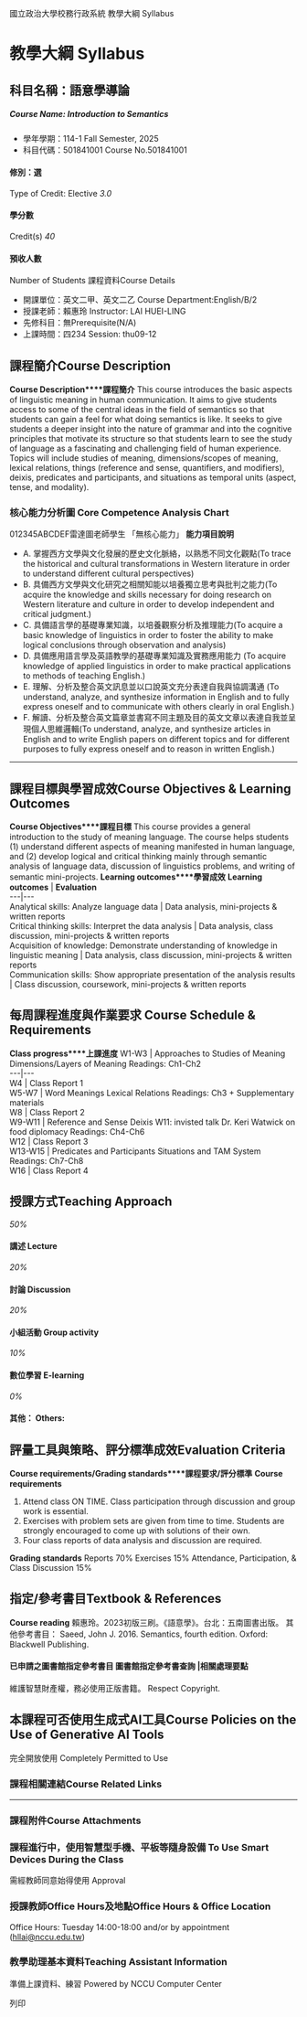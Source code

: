 國立政治大學校務行政系統 教學大綱 Syllabus
# 教學大綱 Syllabus
##  科目名稱：語意學導論 
#####  Course Name: Introduction to Semantics
  * 學年學期：114-1 Fall Semester, 2025 
  * 科目代碼：501841001 Course No.501841001


#### 修別：選
Type of Credit: Elective 
_3.0_
#### 學分數
Credit(s)
_40_
#### 預收人數
Number of Students
課程資料Course Details
  * 開課單位：英文二甲、英文二乙 Course Department:English/B/2 
  * 授課老師：賴惠玲 Instructor: LAI HUEI-LING 
  * 先修科目：無Prerequisite(N/A)
  * 上課時間：四234 Session: thu09-12


##  課程簡介Course Description
**Course Description****課程簡介**
This course introduces the basic aspects of linguistic meaning in human communication. It aims to give students access to some of the central ideas in the field of semantics so that students can gain a feel for what doing semantics is like. It seeks to give students a deeper insight into the nature of grammar and into the cognitive principles that motivate its structure so that students learn to see the study of language as a fascinating and challenging field of human experience. Topics will include studies of meaning, dimensions/scopes of meaning, lexical relations, things (reference and sense, quantifiers, and modifiers), deixis, predicates and participants, and situations as temporal units (aspect, tense, and modality). 
###  核心能力分析圖 Core Competence Analysis Chart
012345ABCDEF雷達圖老師學生
「無核心能力」 
**能力項目說明**
  * A. 掌握西方文學與文化發展的歷史文化脈絡，以熟悉不同文化觀點(To trace the historical and cultural transformations in Western literature in order to understand different cultural perspectives)
  * B. 具備西方文學與文化研究之相關知能以培養獨立思考與批判之能力(To acquire the knowledge and skills necessary for doing research on Western literature and culture in order to develop independent and critical judgment.)
  * C. 具備語言學的基礎專業知識，以培養觀察分析及推理能力(To acquire a basic knowledge of linguistics in order to foster the ability to make logical conclusions through observation and analysis)
  * D. 具備應用語言學及英語教學的基礎專業知識及實務應用能力 (To acquire knowledge of applied linguistics in order to make practical applications to methods of teaching English.)
  * E. 理解、分析及整合英文訊息並以口說英文充分表達自我與協調溝通 (To understand, analyze, and synthesize information in English and to fully express oneself and to communicate with others clearly in oral English.)
  * F. 解讀、分析及整合英文篇章並書寫不同主題及目的英文文章以表達自我並呈現個人思維邏輯(To understand, analyze, and synthesize articles in English and to write English papers on different topics and for different purposes to fully express oneself and to reason in written English.)


* * *
##  課程目標與學習成效Course Objectives & Learning Outcomes 
**Course Objectives****課程目標**
This course provides a general introduction to the study of meaning language. The course helps students (1) understand different aspects of meaning manifested in human language, and (2) develop logical and critical thinking mainly through semantic analysis of language data, discussion of linguistics problems, and writing of semantic mini-projects. 
**Learning outcomes****學習成效**
**Learning outcomes** |  **Evaluation**  
---|---  
Analytical skills: Analyze language data |  Data analysis, mini-projects & written reports  
Critical thinking skills: Interpret the data analysis |  Data analysis, class discussion, mini-projects & written reports  
Acquisition of knowledge: Demonstrate understanding of knowledge in linguistic meaning |  Data analysis, class discussion, mini-projects & written reports  
Communication skills: Show appropriate presentation of the analysis results  |  Class discussion, coursework, mini-projects & written reports   
##  每周課程進度與作業要求 Course Schedule & Requirements
**Class progress****上課進度**
W1-W3 |  Approaches to Studies of Meaning Dimensions/Layers of Meaning Readings: Ch1-Ch2  
---|---  
W4 |  Class Report 1  
W5-W7 |  Word Meanings  Lexical Relations Readings: Ch3 + Supplementary materials  
W8 |  Class Report 2  
W9-W11 |  Reference and Sense Deixis W11: invisted talk Dr. Keri Watwick on food diplomacy Readings: Ch4-Ch6  
W12 |  Class Report 3  
W13-W15 |  Predicates and Participants Situations and TAM System Readings: Ch7-Ch8  
W16 |  Class Report 4  
##  授課方式Teaching Approach
_50%_
####  講述 Lecture
_20%_
####  討論 Discussion
_20%_
####  小組活動 Group activity
_10%_
####  數位學習 E-learning
_0%_
####  其他： Others:
##  評量工具與策略、評分標準成效Evaluation Criteria
**Course requirements/Grading standards****課程要求/評分標準**
**Course requirements**
  1. Attend class ON TIME. Class participation through discussion and group work is essential. 
  2. Exercises with problem sets are given from time to time. Students are strongly encouraged to come up with solutions of their own.
  3. Four class reports of data analysis and discussion are required.


**Grading standards**
Reports 70%
Exercises 15%
Attendance, Participation, & Class Discussion 15%
##  指定/參考書目Textbook & References
**Course reading**
賴惠玲。2023初版三刷。《語意學》。台北：五南圖書出版。
其他參考書目：
Saeed, John J. 2016. Semantics, fourth edition. Oxford: Blackwell Publishing. 
####  已申請之圖書館指定參考書目  圖書館指定參考書查詢 |相關處理要點
維護智慧財產權，務必使用正版書籍。 Respect Copyright.
##  本課程可否使用生成式AI工具Course Policies on the Use of Generative AI Tools
完全開放使用 Completely Permitted to Use
###  課程相關連結Course Related Links
* * *
###  課程附件Course Attachments
###  課程進行中，使用智慧型手機、平板等隨身設備 To Use Smart Devices During the Class
需經教師同意始得使用  Approval
###  授課教師Office Hours及地點Office Hours & Office Location
Office Hours: Tuesday 14:00-18:00 and/or by appointment (hllai@nccu.edu.tw)
###  教學助理基本資料Teaching Assistant Information
準備上課資料、練習
Powered by NCCU Computer Center
  
列印

